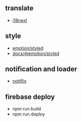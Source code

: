 ## translate

- [i18next](https://react.i18next.com/)

## style

- [emotion/styled](https://www.npmjs.com/package/@emotion/styled)
- [docs/@emotion/styled](https://emotion.sh/docs/@emotion/styled)

## notification and loader

- [notiflix](https://notiflix.github.io/)

## firebase deploy
- npm run build
- npm run deploy